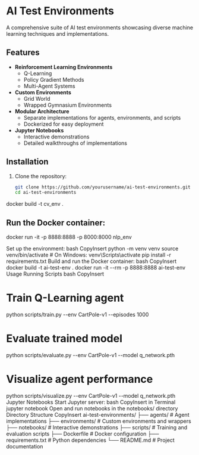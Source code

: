 # AI Test Environments

A comprehensive suite of AI test environments showcasing diverse machine learning techniques and implementations.

## Features

- **Reinforcement Learning Environments**
  - Q-Learning
  - Policy Gradient Methods
  - Multi-Agent Systems
- **Custom Environments**
  - Grid World
  - Wrapped Gymnasium Environments
- **Modular Architecture**
  - Separate implementations for agents, environments, and scripts
  - Dockerized for easy deployment
- **Jupyter Notebooks**
  - Interactive demonstrations
  - Detailed walkthroughs of implementations

## Installation

1. Clone the repository:
   ```bash
   git clone https://github.com/yourusername/ai-test-environments.git
   cd ai-test-environments
docker build -t cv_env .

## Run the Docker container:
docker run -it -p 8888:8888 -p 8000:8000 nlp_env

Set up the environment:
bash
CopyInsert
python -m venv venv
source venv/bin/activate  # On Windows: venv\Scripts\activate
pip install -r requirements.txt
Build and run the Docker container:
bash
CopyInsert
docker build -t ai-test-env .
docker run -it --rm -p 8888:8888 ai-test-env
Usage
Running Scripts
bash
CopyInsert
# Train Q-Learning agent
python scripts/train.py --env CartPole-v1 --episodes 1000

# Evaluate trained model
python scripts/evaluate.py --env CartPole-v1 --model q_network.pth

# Visualize agent performance
python scripts/visualize.py --env CartPole-v1 --model q_network.pth
Jupyter Notebooks
Start Jupyter server:
bash
CopyInsert in Terminal
jupyter notebook
Open and run notebooks in the notebooks/ directory
Directory Structure
CopyInsert
ai-test-environments/
├── agents/                # Agent implementations
├── environments/         # Custom environments and wrappers
├── notebooks/            # Interactive demonstrations
├── scripts/              # Training and evaluation scripts
├── Dockerfile            # Docker configuration
├── requirements.txt      # Python dependencies
└── README.md             # Project documentation